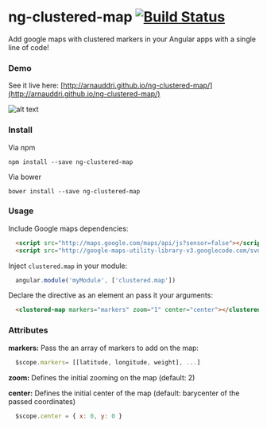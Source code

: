 # ng-clustered-map [![Build Status](https://travis-ci.org/arnauddri/ng-clustered-map.svg?branch=master)](https://travis-ci.org/arnauddri/ng-clustered-map)

Add google maps with clustered markers in your Angular apps with a single line of code!

### Demo

See it live here:
[http://arnauddri.github.io/ng-clustered-map/](http://arnauddri.github.io/ng-clustered-map/)

![alt text](http://www.go-on.co/wp-content/uploads/2014/05/MarkersWithCluster.png "Cluster example")

### Install

Via npm
```
npm install --save ng-clustered-map
```

Via bower
```
bower install --save ng-clustered-map
```

### Usage

Include Google maps dependencies:

```html
  <script src="http://maps.google.com/maps/api/js?sensor=false"></script>
  <script src="http://google-maps-utility-library-v3.googlecode.com/svn/trunk/markerclusterer/src/markerclusterer.js"></script>
```

Inject ```clustered.map``` in your module:
```javascript
  angular.module('myModule', ['clustered.map'])
```

Declare the directive as an element an pass it your arguments:

```html
  <clustered-map markers="markers" zoom="1" center="center"></clustered-map>
```

### Attributes

**markers:**
Pass the an array of markers to add on the map:

```javascript
  $scope.markers= [[latitude, longitude, weight], ...]
```

**zoom:**
Defines the initial zooming on the map (default: 2)

**center:**
Defines the initial center of the map (default: barycenter of the passed coordinates)

```javascript
  $scope.center = { x: 0, y: 0 }
```
